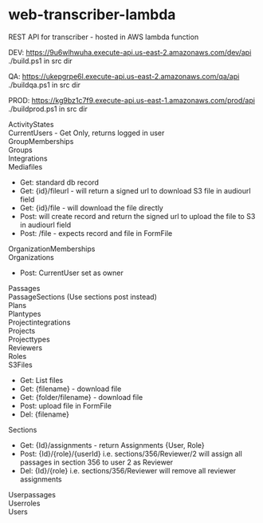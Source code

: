 # web-transcriber-lambda
REST API for transcriber - hosted in AWS lambda function  

DEV:  https://9u6wlhwuha.execute-api.us-east-2.amazonaws.com/dev/api  
  ./build.ps1 in src dir  
  
QA:  https://ukepgrpe6l.execute-api.us-east-2.amazonaws.com/qa/api  
  ./buildqa.ps1 in src dir  

PROD: https://kg9bz1c7f9.execute-api.us-east-1.amazonaws.com/prod/api
  ./buildprod.ps1 in src dir
  
ActivityStates  
CurrentUsers - Get Only, returns logged in user  
GroupMemberships  
Groups  
Integrations  
Mediafiles   
- Get:  standard db record  
- Get:  {id}/fileurl - will return a signed url to download S3 file in audiourl field  
- Get:  {id}/file - will download the file directly  
- Post: will create record and return the signed url to upload the file to S3 in audiourl field  
- Post: /file - expects record and file in FormFile 

OrganizationMemberships  
Organizations  
- Post: CurrentUser set as owner  

Passages  
PassageSections (Use sections post instead)  
Plans  
Plantypes  
Projectintegrations  
Projects  
Projecttypes  
Reviewers  
Roles  
S3Files  
- Get: List files  
- Get: {filename} - download file  
- Get: {folder/filename} - download file  
- Post: upload file in FormFile  
- Del:  {filename}  

Sections   
- Get: {Id}/assignments - return Assignments {User, Role}  
- Post: {Id}/{role}/{userId} i.e. sections/356/Reviewer/2  will assign all passages in section 356 to user 2 as Reviewer  
- Del:  {Id}/{role}          i.e. sections/356/Reviewer will remove all reviewer assignments  

Userpassages  
Userroles  
Users  
